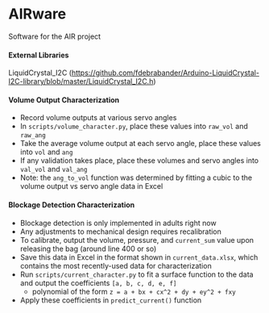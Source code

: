 # AIRware
Software for the AIR project

#### External Libraries

LiquidCrystal_I2C (https://github.com/fdebrabander/Arduino-LiquidCrystal-I2C-library/blob/master/LiquidCrystal_I2C.h)

#### Volume Output Characterization

- Record volume outputs at various servo angles
- In `scripts/volume_character.py`, place these values into `raw_vol` and `raw_ang`
- Take the average volume output at each servo angle, place these values into
`vol` and `ang`
- If any validation takes place, place these volumes and servo angles into
`val_vol` and `val_ang`
- Note: the `ang_to_vol` function was determined by fitting a cubic to the
volume output vs servo angle data in Excel

#### Blockage Detection Characterization

- Blockage detection is only implemented in adults right now
- Any adjustments to mechanical design requires recalibration
- To calibrate, output the volume, pressure, and `current_sum` value upon releasing the bag (around line 400 or so)
- Save this data in Excel in the format shown in `current_data.xlsx`, which contains
the most recently-used data for characterization
- Run `scripts/current_character.py` to fit a surface function to the data and output the
coefficients `[a, b, c, d, e, f]`
    - polynomial of the form `z = a + bx + cx^2 + dy + ey^2 + fxy`
- Apply these coefficients in  `predict_current()` function
